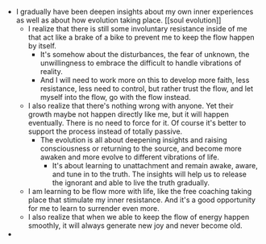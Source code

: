 - I gradually have been deepen insights about my own inner experiences as well as about how evolution taking place. [[soul evolution]]
    - I realize that there is still some involuntary resistance inside of me that act like a brake of a bike to prevent me to keep the flow happen by itself. 
        - It's somehow about the disturbances, the fear of unknown, the unwillingness to embrace the difficult to handle vibrations of reality.
        - And I will need to work more on this to develop more faith, less resistance, less need to control, but rather trust the flow, and let myself into the flow, go with the flow instead.
    - I also realize that there's nothing wrong with anyone. Yet their growth maybe not happen directly like me, but it will happen eventually. There is no need to force for it. Of course it's better to support the process instead of totally passive. 
        - The evolution is all about deepening insights and raising consciousness or returning to the source, and become more awaken and more evolve to different vibrations of life.
            - It's about learning to unattachment and remain awake, aware, and tune in to the truth. The insights will help us to release the ignorant and able to live the truth gradually.
    - I am learning to be flow more with life, like the free coaching taking place that stimulate my inner resistance. And it's a good opportunity for me to learn to surrender even more.
    - I also realize that when we able to keep the flow of energy happen smoothly, it will always generate new joy and never become old. 
- 
